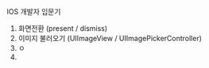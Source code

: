 IOS 개발자 입문기

01. 화면전환 (present / dismiss)
02. 이미지 불러오기 (UIImageView / UIImagePickerController)
03. ㅇ
04. 
